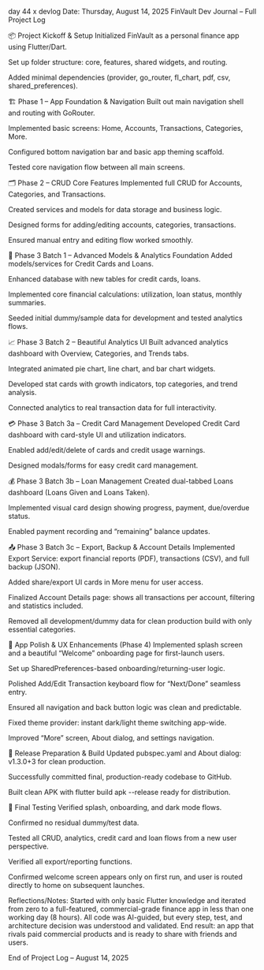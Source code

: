 day 44 x devlog 
Date: Thursday, August 14, 2025
FinVault Dev Journal – Full Project Log

📦 Project Kickoff & Setup
Initialized FinVault as a personal finance app using Flutter/Dart.

Set up folder structure: core, features, shared widgets, and routing.

Added minimal dependencies (provider, go_router, fl_chart, pdf, csv, shared_preferences).

🏗️ Phase 1 – App Foundation & Navigation
Built out main navigation shell and routing with GoRouter.

Implemented basic screens: Home, Accounts, Transactions, Categories, More.

Configured bottom navigation bar and basic app theming scaffold.

Tested core navigation flow between all main screens.

🗂 Phase 2 – CRUD Core Features
Implemented full CRUD for Accounts, Categories, and Transactions.

Created services and models for data storage and business logic.

Designed forms for adding/editing accounts, categories, transactions.

Ensured manual entry and editing flow worked smoothly.

🏦 Phase 3 Batch 1 – Advanced Models & Analytics Foundation
Added models/services for Credit Cards and Loans.

Enhanced database with new tables for credit cards, loans.

Implemented core financial calculations: utilization, loan status, monthly summaries.

Seeded initial dummy/sample data for development and tested analytics flows.

📈 Phase 3 Batch 2 – Beautiful Analytics UI
Built advanced analytics dashboard with Overview, Categories, and Trends tabs.

Integrated animated pie chart, line chart, and bar chart widgets.

Developed stat cards with growth indicators, top categories, and trend analysis.

Connected analytics to real transaction data for full interactivity.

💳 Phase 3 Batch 3a – Credit Card Management
Developed Credit Card dashboard with card-style UI and utilization indicators.

Enabled add/edit/delete of cards and credit usage warnings.

Designed modals/forms for easy credit card management.

💰 Phase 3 Batch 3b – Loan Management
Created dual-tabbed Loans dashboard (Loans Given and Loans Taken).

Implemented visual card design showing progress, payment, due/overdue status.

Enabled payment recording and “remaining” balance updates.

📤 Phase 3 Batch 3c – Export, Backup & Account Details
Implemented Export Service: export financial reports (PDF), transactions (CSV), and full backup (JSON).

Added share/export UI cards in More menu for user access.

Finalized Account Details page: shows all transactions per account, filtering and statistics included.

Removed all development/dummy data for clean production build with only essential categories.

🧹 App Polish & UX Enhancements (Phase 4)
Implemented splash screen and a beautiful “Welcome” onboarding page for first-launch users.

Set up SharedPreferences-based onboarding/returning-user logic.

Polished Add/Edit Transaction keyboard flow for “Next/Done” seamless entry.

Ensured all navigation and back button logic was clean and predictable.

Fixed theme provider: instant dark/light theme switching app-wide.

Improved “More” screen, About dialog, and settings navigation.

📱 Release Preparation & Build
Updated pubspec.yaml and About dialog: v1.3.0+3 for clean production.

Successfully committed final, production-ready codebase to GitHub.

Built clean APK with flutter build apk --release ready for distribution.

🔎 Final Testing
Verified splash, onboarding, and dark mode flows.

Confirmed no residual dummy/test data.

Tested all CRUD, analytics, credit card and loan flows from a new user perspective.

Verified all export/reporting functions.

Confirmed welcome screen appears only on first run, and user is routed directly to home on subsequent launches.

Reflections/Notes:
Started with only basic Flutter knowledge and iterated from zero to a full-featured, commercial-grade finance app in less than one working day (8 hours). All code was AI-guided, but every step, test, and architecture decision was understood and validated. End result: an app that rivals paid commercial products and is ready to share with friends and users.

End of Project Log – August 14, 2025